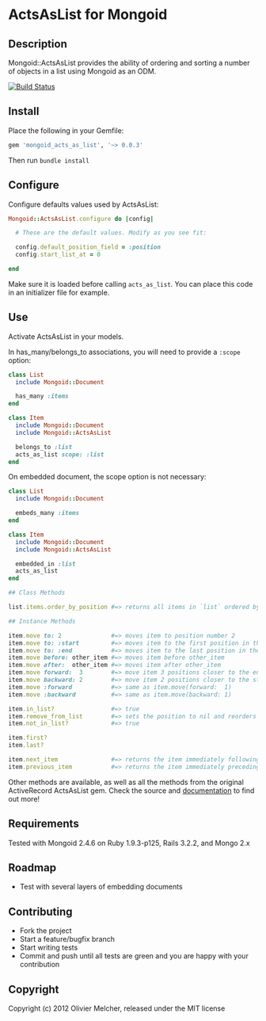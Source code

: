 ActsAsList for Mongoid
=====================

## Description

Mongoid::ActsAsList provides the ability of ordering and sorting a number of objects in a list using Mongoid as an ODM.

[![Build Status](https://secure.travis-ci.org/olivoil/mongoid_acts_as_list.png)](http://travis-ci.org/olivoil/mongoid_acts_as_list)

## Install

Place the following in your Gemfile:

``` ruby
gem 'mongoid_acts_as_list', '~> 0.0.3'
```

Then run `bundle install`


## Configure

Configure defaults values used by ActsAsList:


``` ruby
Mongoid::ActsAsList.configure do |config|

  # These are the default values. Modify as you see fit:

  config.default_position_field = :position
  config.start_list_at = 0

end
```

Make sure it is loaded before calling ` acts_as_list `. You can place this code in an initializer file for example.

## Use

Activate ActsAsList in your models.

In has_many/belongs_to associations, you will need to provide a `:scope` option:

``` ruby
class List
  include Mongoid::Document

  has_many :items
end

class Item
  include Mongoid::Document
  include Mongoid::ActsAsList

  belongs_to :list
  acts_as_list scope: :list
end
```

On embedded document, the scope option is not necessary:

``` ruby
class List
  include Mongoid::Document

  embeds_many :items
end

class Item
  include Mongoid::Document
  include Mongoid::ActsAsList

  embedded_in :list
  acts_as_list
end
```


``` ruby
## Class Methods

list.items.order_by_position #=> returns all items in `list` ordered by position

## Instance Methods

item.move to: 2              #=> moves item to position number 2
item.move to: :start         #=> moves item to the first position in the list
item.move to: :end           #=> moves item to the last position in the list
item.move before: other_item #=> moves item before other_item
item.move after:  other_item #=> moves item after other_item
item.move forward:  3        #=> move item 3 positions closer to the end of the list
item.move backward: 2        #=> move item 2 positions closer to the start of the list
item.move :forward           #=> same as item.move(forward:  1)
item.move :backward          #=> same as item.move(backward: 1)

item.in_list?                #=> true
item.remove_from_list        #=> sets the position to nil and reorders other items
item.not_in_list?            #=> true

item.first?
item.last?

item.next_item               #=> returns the item immediately following `item` in the list
item.previous_item           #=> returns the item immediately preceding `item` in the list
```

Other methods are available, as well as all the methods from the original ActiveRecord ActsAsList gem.
Check the source and [documentation](http://rubydoc.info/github/olivoil/mongoid_acts_as_list/master/frames) to find out more!


## Requirements

Tested with Mongoid 2.4.6 on Ruby 1.9.3-p125, Rails 3.2.2, and Mongo 2.x


## Roadmap

* Test with several layers of embedding documents


## Contributing
 
- Fork the project
- Start a feature/bugfix branch
- Start writing tests
- Commit and push until all tests are green and you are happy with your contribution

## Copyright

Copyright (c) 2012 Olivier Melcher, released under the MIT license
